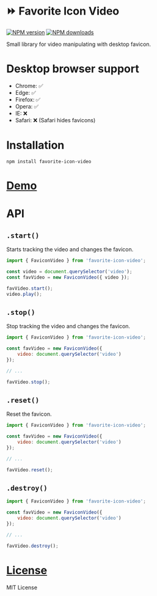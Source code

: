 ⏩ Favorite Icon Video
===================

[![NPM version](https://img.shields.io/npm/v/favorite-icon-video.svg?style=flat)](https://www.npmjs.com/package/favorite-icon-video)
[![NPM downloads](https://img.shields.io/npm/dm/favorite-icon-video.svg?style=flat)](https://www.npmjs.com/package/favorite-icon-video)

Small library for video manipulating with desktop favicon.

# Desktop browser support
- Chrome: ✅
- Edge: ✅
- Firefox: ✅
- Opera: ✅
- IE: ❌
- Safari: ❌ (Safari hides favicons)

# Installation
`npm install favorite-icon-video`

# [Demo](https://favorite-icon.github.io/favorite-icon/examples/video.html)

# API

## `.start()`
Starts tracking the video and changes the favicon.

```js
import { FaviconVideo } from 'favorite-icon-video';

const video = document.querySelector('video');
const favVideo = new FaviconVideo({ video });

favVideo.start();
video.play();
```

## `.stop()`
Stop tracking the video and changes the favicon.

```js
import { FaviconVideo } from 'favorite-icon-video';

const favVideo = new FaviconVideo({
    video: document.querySelector('video')
});

// ...

favVideo.stop();
```

## `.reset()`
Reset the favicon.

```js
import { FaviconVideo } from 'favorite-icon-video';

const favVideo = new FaviconVideo({
    video: document.querySelector('video')
});

// ...

favVideo.reset();
```

## `.destroy()`

```js
import { FaviconVideo } from 'favorite-icon-video';

const favVideo = new FaviconVideo({
    video: document.querySelector('video')
});

// ...

favVideo.destroy();
```

# [License](./LICENSE)
MIT License
